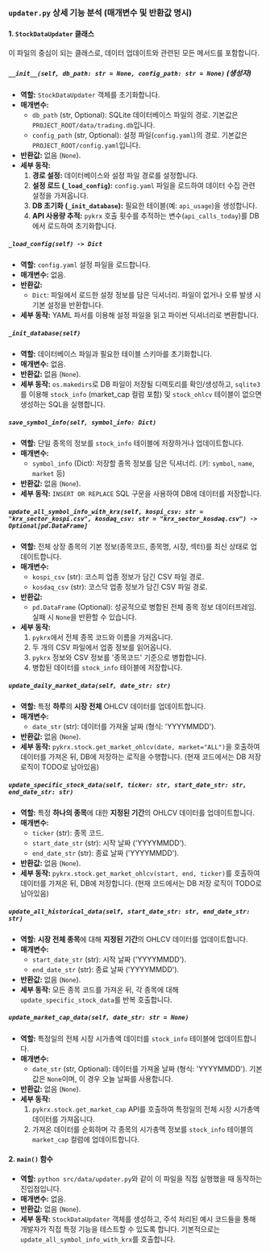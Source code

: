 ### **`updater.py` 상세 기능 분석 (매개변수 및 반환값 명시)**

#### **1. `StockDataUpdater` 클래스**

이 파일의 중심이 되는 클래스로, 데이터 업데이트와 관련된 모든 메서드를 포함합니다.

##### **`__init__(self, db_path: str = None, config_path: str = None)` (생성자)**

*   **역할:** `StockDataUpdater` 객체를 초기화합니다.
*   **매개변수:**
    *   `db_path` (str, Optional): SQLite 데이터베이스 파일의 경로. 기본값은 `PROJECT_ROOT/data/trading.db`입니다.
    *   `config_path` (str, Optional): 설정 파일(`config.yaml`)의 경로. 기본값은 `PROJECT_ROOT/config.yaml`입니다.
*   **반환값:** 없음 (`None`).
*   **세부 동작:**
    1.  **경로 설정:** 데이터베이스와 설정 파일 경로를 설정합니다.
    2.  **설정 로드 (`_load_config`):** `config.yaml` 파일을 로드하여 데이터 수집 관련 설정을 가져옵니다.
    3.  **DB 초기화 (`_init_database`):** 필요한 테이블(예: `api_usage`)을 생성합니다.
    4.  **API 사용량 추적:** `pykrx` 호출 횟수를 추적하는 변수(`api_calls_today`)를 DB에서 로드하여 초기화합니다.

##### **`_load_config(self) -> Dict`**

*   **역할:** `config.yaml` 설정 파일을 로드합니다.
*   **매개변수:** 없음.
*   **반환값:**
    *   `Dict`: 파일에서 로드한 설정 정보를 담은 딕셔너리. 파일이 없거나 오류 발생 시 기본 설정을 반환합니다.
*   **세부 동작:** YAML 파서를 이용해 설정 파일을 읽고 파이썬 딕셔너리로 변환합니다.

##### **`_init_database(self)`**

*   **역할:** 데이터베이스 파일과 필요한 테이블 스키마를 초기화합니다.
*   **매개변수:** 없음.
*   **반환값:** 없음 (`None`).
*   **세부 동작:** `os.makedirs`로 DB 파일이 저장될 디렉토리를 확인/생성하고, `sqlite3`를 이용해 `stock_info` (market_cap 컬럼 포함) 및 `stock_ohlcv` 테이블이 없으면 생성하는 SQL을 실행합니다.

##### **`save_symbol_info(self, symbol_info: Dict)`**

*   **역할:** 단일 종목의 정보를 `stock_info` 테이블에 저장하거나 업데이트합니다.
*   **매개변수:**
    *   `symbol_info` (Dict): 저장할 종목 정보를 담은 딕셔너리. (키: `symbol`, `name`, `market` 등)
*   **반환값:** 없음 (`None`).
*   **세부 동작:** `INSERT OR REPLACE` SQL 구문을 사용하여 DB에 데이터를 저장합니다.

##### **`update_all_symbol_info_with_krx(self, kospi_csv: str = "krx_sector_kospi.csv", kosdaq_csv: str = "krx_sector_kosdaq.csv") -> Optional[pd.DataFrame]`**

*   **역할:** 전체 상장 종목의 기본 정보(종목코드, 종목명, 시장, 섹터)를 최신 상태로 업데이트합니다.
*   **매개변수:**
    *   `kospi_csv` (str): 코스피 업종 정보가 담긴 CSV 파일 경로.
    *   `kosdaq_csv` (str): 코스닥 업종 정보가 담긴 CSV 파일 경로.
*   **반환값:**
    *   `pd.DataFrame` (Optional): 성공적으로 병합된 전체 종목 정보 데이터프레임. 실패 시 `None`을 반환할 수 있습니다.
*   **세부 동작:**
    1.  `pykrx`에서 전체 종목 코드와 이름을 가져옵니다.
    2.  두 개의 CSV 파일에서 업종 정보를 읽어옵니다.
    3.  `pykrx` 정보와 CSV 정보를 '종목코드' 기준으로 병합합니다.
    4.  병합된 데이터를 `stock_info` 테이블에 저장합니다.

##### **`update_daily_market_data(self, date_str: str)`**

*   **역할:** 특정 **하루**의 **시장 전체** OHLCV 데이터를 업데이트합니다.
*   **매개변수:**
    *   `date_str` (str): 데이터를 가져올 날짜 (형식: 'YYYYMMDD').
*   **반환값:** 없음 (`None`).
*   **세부 동작:** `pykrx.stock.get_market_ohlcv(date, market="ALL")`을 호출하여 데이터를 가져온 뒤, DB에 저장하는 로직을 수행합니다. (현재 코드에서는 DB 저장 로직이 TODO로 남아있음)

##### **`update_specific_stock_data(self, ticker: str, start_date_str: str, end_date_str: str)`**

*   **역할:** 특정 **하나의 종목**에 대한 **지정된 기간**의 OHLCV 데이터를 업데이트합니다.
*   **매개변수:**
    *   `ticker` (str): 종목 코드.
    *   `start_date_str` (str): 시작 날짜 ('YYYYMMDD').
    *   `end_date_str` (str): 종료 날짜 ('YYYYMMDD').
*   **반환값:** 없음 (`None`).
*   **세부 동작:** `pykrx.stock.get_market_ohlcv(start, end, ticker)`를 호출하여 데이터를 가져온 뒤, DB에 저장합니다. (현재 코드에서는 DB 저장 로직이 TODO로 남아있음)

##### **`update_all_historical_data(self, start_date_str: str, end_date_str: str)`**

*   **역할:** **시장 전체 종목**에 대해 **지정된 기간**의 OHLCV 데이터를 업데이트합니다.
*   **매개변수:**
    *   `start_date_str` (str): 시작 날짜 ('YYYYMMDD').
    *   `end_date_str` (str): 종료 날짜 ('YYYYMMDD').
*   **반환값:** 없음 (`None`).
*   **세부 동작:** 모든 종목 코드를 가져온 뒤, 각 종목에 대해 `update_specific_stock_data`를 반복 호출합니다.

##### **`update_market_cap_data(self, date_str: str = None)`**

*   **역할:** 특정일의 전체 시장 시가총액 데이터를 `stock_info` 테이블에 업데이트합니다.
*   **매개변수:**
    *   `date_str` (str, Optional): 데이터를 가져올 날짜 (형식: 'YYYYMMDD'). 기본값은 `None`이며, 이 경우 오늘 날짜를 사용합니다.
*   **반환값:** 없음 (`None`).
*   **세부 동작:**
    1.  `pykrx.stock.get_market_cap` API를 호출하여 특정일의 전체 시장 시가총액 데이터를 가져옵니다.
    2.  가져온 데이터를 순회하며 각 종목의 시가총액 정보를 `stock_info` 테이블의 `market_cap` 컬럼에 업데이트합니다.

#### **2. `main()` 함수**

*   **역할:** `python src/data/updater.py`와 같이 이 파일을 직접 실행했을 때 동작하는 진입점입니다.
*   **매개변수:** 없음.
*   **반환값:** 없음 (`None`).
*   **세부 동작:** `StockDataUpdater` 객체를 생성하고, 주석 처리된 예시 코드들을 통해 개발자가 직접 특정 기능을 테스트할 수 있도록 합니다. 기본적으로는 `update_all_symbol_info_with_krx`를 호출합니다.